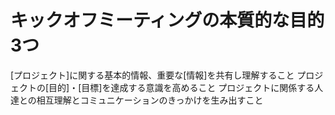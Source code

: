 # キックオフミーティングの本質的な目的3つ
 [プロジェクト]に関する基本的情報、重要な[情報]を共有し理解すること
 プロジェクトの[目的]・[目標]を達成する意識を高めること
 プロジェクトに関係する人達との相互理解とコミュニケーションのきっかけを生み出すこと
